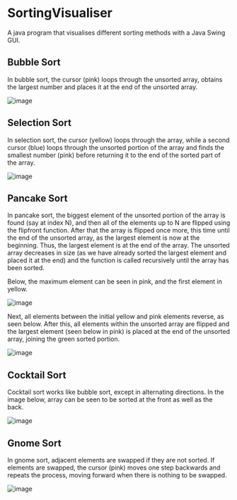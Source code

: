 # SortingVisualiser

A java program that visualises different sorting methods with a Java Swing GUI.

## Bubble Sort
In bubble sort, the cursor (pink) loops through the unsorted array, obtains the largest number and places it at the end of the unsorted array.

![image](https://user-images.githubusercontent.com/99101410/155901294-7ade247c-5a11-4799-a687-4c795b1a0842.png)


## Selection Sort

In selection sort, the cursor (yellow) loops through the array, while a second cursor (blue) loops through the unsorted portion of the array and finds the smallest number (pink) before returning it to the end of the sorted part of the array.

![image](https://user-images.githubusercontent.com/99101410/155906027-317cf14b-f6d3-4ea9-93b8-61b8a9b6a367.png)

## Pancake Sort

In pancake sort, the biggest element of the unsorted portion of the array is found (say at index N), and then all of the elements up to N are flipped using the flipfront function. After that the array is flipped once more, this time until the end of the unsorted array, as the largest element is now at the beginning. Thus, the largest element is at the end of the array. The unsorted array decreases in size (as we have already sorted the largest element and placed it at the end) and the function is called recursively until the array has been sorted.

Below, the maximum element can be seen in pink, and the first element in yellow.

![image](https://user-images.githubusercontent.com/99101410/155628254-6844f683-521b-4773-bbdc-122f29f3704e.png)

Next, all elements between the initial yellow and pink elements reverse, as seen below. After this, all elements within the unsorted array are flipped and the largest element (seen below in pink) is placed at the end of the unsorted array, joining the green sorted portion.

![image](https://user-images.githubusercontent.com/99101410/155628269-9a2e386a-87cc-4cf0-b064-4e2d8ddd4082.png)

## Cocktail Sort

Cocktail sort works like bubble sort, except in alternating directions. In the image below, array can be seen to be sorted at the front as well as the back.

![image](https://user-images.githubusercontent.com/99101410/155902781-d91bc476-38a0-4e37-b1ef-e0373494e4fd.png)

## Gnome Sort

In gnome sort, adjacent elements are swapped if they are not sorted. If elements are swapped, the cursor (pink) moves one step backwards and repeats the process, moving forward when there is nothing to be swapped.

![image](https://user-images.githubusercontent.com/99101410/155902847-18ef1882-bd70-431d-9013-400eb1183a20.png)

